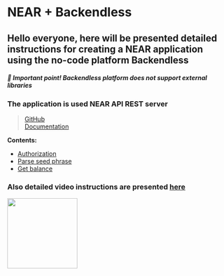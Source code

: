 # NEAR + Backendless

## Hello everyone, here will be presented detailed instructions for creating a NEAR application using the no-code platform Backendless

##### 🔴 **_Important point!_** Backendless platform does not support external libraries

### The application is used NEAR API REST server
> [GitHub](https://github.com/near-examples/near-api-rest-server)  
> [Documentation](https://docs.near.org/docs/api/rest-server/overview)

**Contents:**
- [Authorization](https://github.com/kzncvaa/near-beackendless-integration/tree/main/1.Authorization)
- [Parse seed phrase](https://github.com/kzncvaa/near-beackendless-integration/tree/main/2.Parse%20seed%20phrase)
- [Get balance](https://github.com/kzncvaa/near-beackendless-integration/tree/main/3.Get%20balance)

### Also detailed video instructions are presented [here](https://www.youtube.com/watch?v=znv3wAwaavk&list=PL8baReAWcc9tUdzaFaaLo7Q5uGeEs8ert)

<img src="https://near.org/wp-content/uploads/2021/09/brand-stack-300x300.png" height="160">


[//]: # (![GitHub Light]&#40;https://cryptologos.cc/logos/near-protocol-near-logo.png#gh-light-mode-only&#41; ![GitHub Dark]&#40;https://crypto-central.io/library/uploads/near-protocol-logo-w.png#gh-dark-mode-only&#41;)
